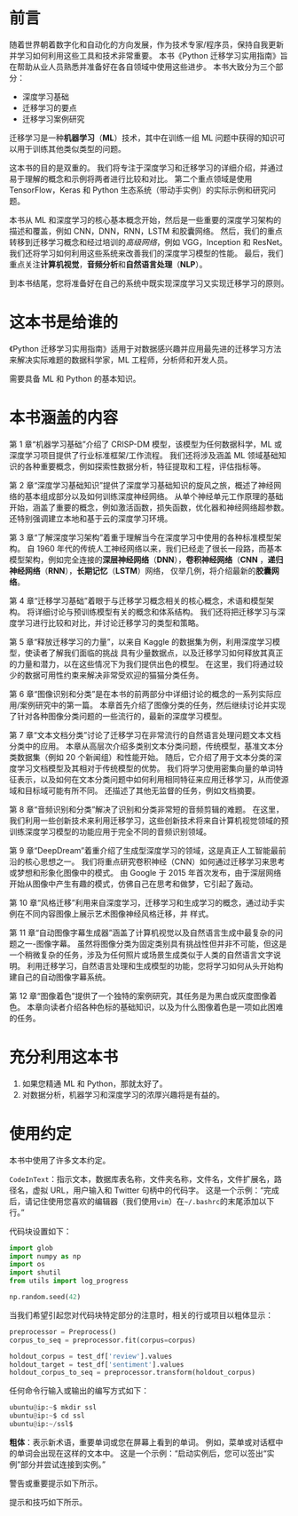 # 前言

随着世界朝着数字化和自动化的方向发展，作为技术专家/程序员，保持自我更新并学习如何利用这些工具和技术非常重要。 本书《Python 迁移学习实用指南》旨在帮助从业人员熟悉并准备好在各自领域中使用这些进步。 本书大致分为三个部分：

*   深度学习基础
*   迁移学习的要点
*   迁移学习案例研究

迁移学习是一种**机器学习**（**ML**）技术，其中在训练一组 ML 问题中获得的知识可以用于训练其他类似类型的问题。

这本书的目的是双重的。 我们将专注于深度学习和迁移学习的详细介绍，并通​​过易于理解的概念和示例将两者进行比较和对比。 第二个重点领域是使用 TensorFlow，Keras 和 Python 生态系统（带动手实例）的实际示例和研究问题。

本书从 ML 和深度学习的核心基本概念开始，然后是一些重要的深度学习架构的描述和覆盖，例如 CNN，DNN，RNN，LSTM 和胶囊网络。 然后，我们的重点转移到迁移学习概念和经过培训的*高级网络*，例如 VGG，Inception 和 ResNet。 我们还将学习如何利用这些系统来改善我们的深度学习模型的性能。 最后，我们重点关注**计算机视觉**，**音频分析**和**自然语言处理**（**NLP**）。

到本书结尾，您将准备好在自己的系统中既实现深度学习又实现迁移学习的原则。

# 这本书是给谁的

《Python 迁移学习实用指南》适用于对数据感兴趣并应用最先进的迁移学习方法来解决实际难题的数据科学家，ML 工程师，分析师和开发人员。

需要具备 ML 和 Python 的基本知识。

# 本书涵盖的内容

第 1 章“机器学习基础”介绍了 CRISP-DM 模型，该模型为任何数据科学，ML 或深度学习项目提供了行业标准框架/工作流程。 我们还将涉及涵盖 ML 领域基础知识的各种重要概念，例如探索性数据分析，特征提取和工程，评估指标等。

第 2 章“深度学习基础知识”提供了深度学习基础知识的旋风之旅，概述了神经网络的基本组成部分以及如何训练深度神经网络。 从单个神经单元工作原理的基础开始，涵盖了重要的概念，例如激活函数，损失函数，优化器和神经网络超参数。 还特别强调建立本地和基于云的深度学习环境。

第 3 章“了解深度学习架构”着重于理解当今在深度学习中使用的各种标准模型架构。 自 1960 年代的传统人工神经网络以来，我们已经走了很长一段路，而基本模型架构，例如完全连接的**深层神经网络**（**DNN**），**卷积神经网络**（**CNN** ，**递归神经网络**（**RNN**），**长期记忆**（**LSTM**）网络， 仅举几例，将介绍最新的**胶囊网络**。

第 4 章“迁移学习基础”着眼于与迁移学习概念相关的核心概念，术语和模型架构。 将详细讨论与预训练模型有关的概念和体系结构。 我们还将把迁移学习与深度学习进行比较和对比，并讨论迁移学习的类型和策略。

第 5 章“释放迁移学习的力量”，以来自 Kaggle 的数据集为例，利用深度学习模型，使读者了解我们面临的挑战 具有少量数据点，以及迁移学习如何释放其真正的力量和潜力，以在这些情况下为我们提供出色的模型。 在这里，我们将通过较少的数据可用性约束来解决非常受欢迎的猫猫分类任务。

第 6 章“图像识别和分类”是在本书的前两部分中详细讨论的概念的一系列实际应用/案例研究中的第一篇。 本章首先介绍了图像分类的任务，然后继续讨论并实现了针对各种图像分类问题的一些流行的，最新的深度学习模型。

第 7 章“文本文档分类”讨论了迁移学习在非常流行的自然语言处理问题文本文档分类中的应用。 本章从高层次介绍多类别文本分类问题，传统模型，基准文本分类数据集（例如 20 个新闻组）和性能开始。 随后，它介绍了用于文本分类的深度学习文档模型及其相对于传统模型的优势。 我们将学习使用密集向量的单词特征表示，以及如何在文本分类问题中如何利用相同特征来应用迁移学习，从而使源域和目标域可能有所不同。 还描述了其他无监督的任务，例如文档摘要。

第 8 章“音频识别和分类”解决了识别和分类非常短的音频剪辑的难题。 在这里，我们利用一些创新技术来利用迁移学习，这些创新技术将来自计算机视觉领域的预训练深度学习模型的功能应用于完全不同的音频识别领域。

第 9 章“DeepDream”着重介绍了生成型深度学习的领域，这是真正人工智能最前沿的核心思想之一。 我们将重点研究卷积神经（CNN）如何通过迁移学习来思考或梦想和形象化图像中的模式。 由 Google 于 2015 年首次发布，由于深层网络开始从图像中产生有趣的模式，仿佛自己在思考和做梦，它引起了轰动。

第 10 章“风格迁移”利用来自深度学习，迁移学习和生成学习的概念，通过动手实例在不同内容图像上展示艺术图像神经风格迁移，并 样式。

第 11 章“自动图像字幕生成器”涵盖了计算机视觉以及自然语言生成中最复杂的问题之一-图像字幕。 虽然将图像分类为固定类别具有挑战性但并非不可能，但这是一个稍微复杂的任务，涉及为任何照片或场景生成类似于人类的自然语言文字说明。 利用迁移学习，自然语言处理和生成模型的功能，您将学习如何从头开始构建自己的自动图像字幕系统。

第 12 章“图像着色”提供了一个独特的案例研究，其任务是为黑白或灰度图像着色。 本章向读者介绍各种色标的基础知识，以及为什么图像着色是一项如此困难的任务。

# 充分利用这本书

1.  如果您精通 ML 和 Python，那就太好了。
2.  对数据分析，机器学习和深度学习的浓厚兴趣将是有益的。

# 使用约定

本书中使用了许多文本约定。

`CodeInText`：指示文本，数据库表名称，文件夹名称，文件名，文件扩展名，路径名，虚拟 URL，用户输入和 Twitter 句柄中的代码字。 这是一个示例：“完成后，请记住使用您喜欢的编辑器（我们使用`vim`）在`~/.bashrc`的末尾添加以下行。”

代码块设置如下：

```py
import glob 
import numpy as np 
import os 
import shutil 
from utils import log_progress 

np.random.seed(42) 
```

当我们希望引起您对代码块特定部分的注意时，相关的行或项目以粗体显示：

```py
preprocessor = Preprocess()
corpus_to_seq = preprocessor.fit(corpus=corpus)

holdout_corpus = test_df['review'].values
holdout_target = test_df['sentiment'].values
holdout_corpus_to_seq = preprocessor.transform(holdout_corpus)
```

任何命令行输入或输出的编写方式如下：

```py
ubuntu@ip:~$ mkdir ssl
ubuntu@ip:~$ cd ssl
ubuntu@ip:~/ssl$
```

**粗体**：表示新术语，重要单词或您在屏幕上看到的单词。 例如，菜单或对话框中的单词会出现在这样的文本中。 这是一个示例：“启动实例后，您可以签出“实例”部分并尝试连接到实例。”

警告或重要提示如下所示。

提示和技巧如下所示。
